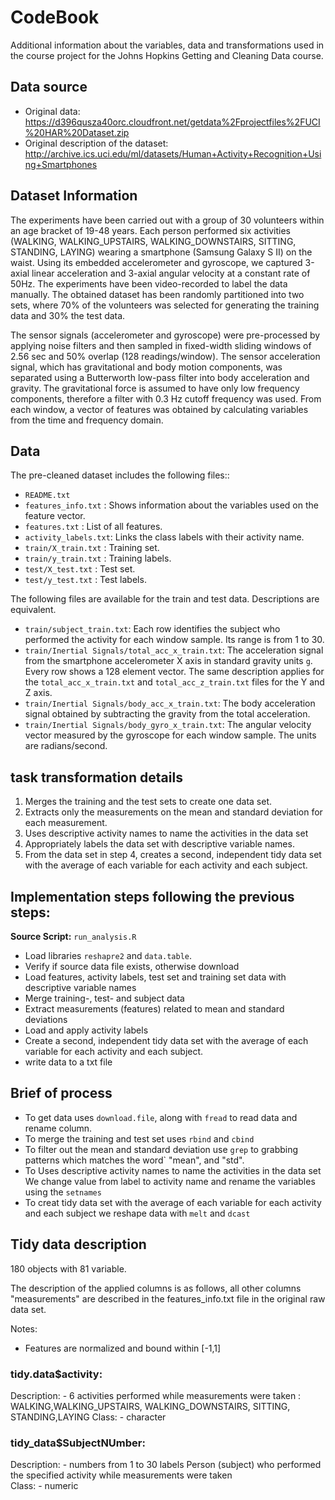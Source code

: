 # CodeBook
Additional information about the variables, data and transformations used in the course project for the Johns Hopkins Getting and Cleaning Data course.


## Data source
* Original data: https://d396qusza40orc.cloudfront.net/getdata%2Fprojectfiles%2FUCI%20HAR%20Dataset.zip
* Original description of the dataset: http://archive.ics.uci.edu/ml/datasets/Human+Activity+Recognition+Using+Smartphones

## Dataset Information
The experiments have been carried out with a group of 30 volunteers within an age bracket of 19-48 years. Each person performed six activities (WALKING, WALKING_UPSTAIRS, WALKING_DOWNSTAIRS, SITTING, STANDING, LAYING) wearing a smartphone (Samsung Galaxy S II) on the waist. Using its embedded accelerometer and gyroscope, we captured 3-axial linear acceleration and 3-axial angular velocity at a constant rate of 50Hz. The experiments have been video-recorded to label the data manually. The obtained dataset has been randomly partitioned into two sets, where 70% of the volunteers was selected for generating the training data and 30% the test data.

The sensor signals (accelerometer and gyroscope) were pre-processed by applying noise filters and then sampled in fixed-width sliding windows of 2.56 sec and 50% overlap (128 readings/window). The sensor acceleration signal, which has gravitational and body motion components, was separated using a Butterworth low-pass filter into body acceleration and gravity. The gravitational force is assumed to have only low frequency components, therefore a filter with 0.3 Hz cutoff frequency was used. From each window, a vector of features was obtained by calculating variables from the time and frequency domain.

## Data
The pre-cleaned dataset includes the following files::

- `README.txt`
- `features_info.txt`  : Shows information about the variables used on the feature vector.
- `features.txt`       : List of all features.
- `activity_labels.txt`: Links the class labels with their activity name.
- `train/X_train.txt`  : Training set.
- `train/y_train.txt`  : Training labels.
- `test/X_test.txt`    : Test set.
- `test/y_test.txt`    : Test labels.

The following files are available for the train and test data. Descriptions are equivalent.

- `train/subject_train.txt`: Each row identifies the subject who performed the activity for each window sample. Its range is from 1 to 30.
- `train/Inertial Signals/total_acc_x_train.txt`: The acceleration signal from the smartphone accelerometer X axis in standard gravity units `g`. Every row shows a 128 element vector. 
   The same description applies for the `total_acc_x_train.txt` and `total_acc_z_train.txt` files for the Y and Z axis.
- `train/Inertial Signals/body_acc_x_train.txt`: The body acceleration signal obtained by subtracting the gravity from the total acceleration.
- `train/Inertial Signals/body_gyro_x_train.txt`: The angular velocity vector measured by the gyroscope for each window sample. The units are radians/second.

## task transformation details
1. Merges the training and the test sets to create one data set.
2. Extracts only the measurements on the mean and standard deviation for each measurement.
3. Uses descriptive activity names to name the activities in the data set
4. Appropriately labels the data set with descriptive variable names.
5. From the data set in step 4, creates a second, independent tidy data set with the average of each variable for each activity and each subject.

## Implementation steps following the previous steps:
**Source Script:** `run_analysis.R` 

* Load libraries `reshapre2` and `data.table`.
* Verify if source data file exists, otherwise download 
* Load features, activity labels,  test set and training set data with descriptive variable names
* Merge training-, test- and subject data
* Extract measurements (features) related to mean and standard deviations
* Load and apply activity labels
* Create a second, independent tidy data set with the average of each variable for each activity and each subject.
* write data to a txt file

## Brief of process
* To get data uses  `download.file`, along with  `fread` to read data and rename column. 
* To merge the training and test set uses `rbind` and `cbind`
* To filter out the mean and standard deviation use `grep` to grabbing patterns which matches the word` "mean", and "std". 
* To Uses descriptive activity names to name the activities in the data set We change value from label to activity name and rename the variables using the `setnames`
* To creat tidy data set with the average of each variable for each activity and each subject we reshape data with `melt` and `dcast`


## Tidy data description
180 objects with 81 variable.

The description of the applied columns is as follows, all other columns "measurements" are described in the features_info.txt file in the original raw data set.

Notes:   
- Features are normalized and bound within [-1,1] 

### tidy.data$activity:

Description:  -  6 activities performed while measurements were taken :  WALKING,WALKING_UPSTAIRS,
WALKING_DOWNSTAIRS, SITTING, STANDING,LAYING 
Class:        - character


### tidy_data$SubjectNUmber: 
Description:   - numbers from 1 to 30 labels Person (subject) who performed the specified activity while measurements were taken   
Class:         - numeric




